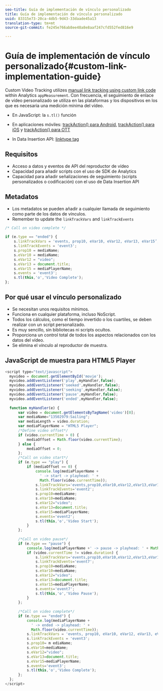 ```yaml
---
seo-title: Guía de implementación de vínculo personalizado
title: Guía de implementación de vínculo personalizado
uuid: 83315e73-20ca-4db5-9d43-33daade45a13
translation-type: tm+mt
source-git-commit: fe245e766ab8ee48a8e8aaf247cfd552fed816e9

---
```



# Guía de implementación de vínculo personalizado{#custom-link-implementation-guide}

Custom Video Tracking utilizes [manual link tracking using custom link code](https://marketing.adobe.com/resources/help/en_US/sc/implement/link_manual.html) within Analytics `appMeasurement`. Con frecuencia, el seguimiento de enlace de vídeo personalizado se utiliza en las plataformas y los dispositivos en los que es necesaria una medición mínima del vídeo.

* En JavaScript: la `s.tl()` función
* En aplicaciones móviles: [trackAction() para Android](https://marketing.adobe.com/resources/help/en_US/mobile/android/actions.html), [trackAction() para iOS](https://marketing.adobe.com/resources/help/en_US/mobile/ios/actions.html) y [trackAction() para OTT](/help/sdk-implement/analytics-with-ott/track-app-actions.md)

* In Data Insertion API: [linktype tag](https://github.com/AdobeDocs/analytics-1.4-apis/blob/master/docs/data-insertion-api/reference/r_supported_tags.md)

## Requisitos

* Acceso a datos y eventos de API del reproductor de vídeo
* Capacidad para añadir scripts con el uso de SDK de Analytics
* Capacidad para añadir señalizaciones de seguimiento (scripts personalizados o codificación) con el uso de Data Insertion API

## Metadatos

* Los metadatos se pueden añadir a cualquier llamada de seguimiento como parte de los datos de vínculos.
* Remember to update the `linkTrackVars` and `linkTrackEvents`

```javascript
/* Call on video complete */ 
 
if (e.type == "ended") {  
    s.linkTrackVars = 'events, prop10, eVar10, eVar12, eVar13, eVar15’; 
    s.linkTrackEvents = 'event3'; 
    s.prop10 = mediaName; 
    s.eVar10 = mediaName; 
    s.eVar12 = "video"; 
    s.eVar13 = document.title; 
    s.eVar15 = mediaPlayerName; 
    s.events = 'event3'; 
    s.tl(this,'o','Video Complete'); 
};
```

## Por qué usar el vínculo personalizado

* Se necesitan unos requisitos mínimos.
* Funciona en cualquier plataforma, incluso NoScript.
* Todos los cálculos, como el tiempo invertido o los cuartiles, se deben realizar con un script personalizado.
* Es muy sencillo, sin bibliotecas ni scripts ocultos.
* Proporciona un control total de todos los aspectos relacionados con los datos del vídeo.
* Se elimina el vínculo al reproductor de muestra.

## JavaScript de muestra para HTML5 Player

```javascript
<script type="text/javascript"> 
  myvideo = document.getElementById('movie'); 
  myvideo.addEventListener('play',myHandler,false); 
  myvideo.addEventListener('seeked',myHandler,false); 
  myvideo.addEventListener('seeking',myHandler,false); 
  myvideo.addEventListener('pause',myHandler,false); 
  myvideo.addEventListener('ended',myHandler,false); 
   
  function myHandler(e) { 
      var video = document.getElementsByTagName('video')[0]; 
      var mediaName="13502979:Sailing"; 
      var mediaLength = video.duration; 
      var mediaPlayerName = "HTML5 Player"; 
      /*Define video offset*/ 
      if (video.currentTime > 0) { 
          mediaOffset = Math.floor(video.currentTime); 
      } else { 
          mediaOffset = 0; 
      }; 
      /*Call on video start*/ 
      if (e.type == "play") { 
          if (mediaOffset == 0) { 
              console.log(mediaPlayerName + 
                ' -> start -> playhead: ' +  
                Math.floor(video.currentTime)); 
              s.linkTrackVars='events,prop10,eVar10,eVar12,eVar13,eVar15'; 
              s.linkTrackEvents='event2'; 
              s.prop10=mediaName; 
              s.eVar10=mediaName; 
              s.eVar12="video"; 
              s.eVar13=document.title; 
              s.eVar15=mediaPlayerName; 
              s.events='event2'; 
              s.tl(this,'o','Video Start'); 
          } 
      }; 
   
      /*Call on video pause*/ 
      if (e.type == "pause") { 
          console.log(mediaPlayerName +' -> pause -> playhead: ' + Math.floor(video.currentTime)); 
          if (video.currentTime != video.duration) { 
              s.linkTrackVars='events,prop10,eVar10,eVar12,eVar13,eVar15'; 
              s.linkTrackEvents='event7'; 
              s.prop10=mediaName; 
              s.eVar10=mediaName; 
              s.eVar12="video"; 
              s.eVar13=document.title; 
              s.eVar15=mediaPlayerName; 
              s.events='event7'; 
              s.tl(this,'o','Video Pause'); 
          } 
      }; 
   
      /*Call on video complete*/ 
      if (e.type == "ended") { 
          console.log(mediaPlayerName + 
            ' -> ended -> playhead: ' + 
            Math.floor(video.currentTime)); 
          s.linkTrackVars = 'events, prop10, eVar10, eVar12, eVar13, eVar15'; 
          s.linkTrackEvents = 'event3'; 
          s.prop10= m ediaName; 
          s.eVar10=mediaName; 
          s.eVar12="video"; 
          s.eVar13=document.title; 
          s.eVar15=mediaPlayerName; 
          s.events='event3'; 
          s.tl(this,'o','Video Complete'); 
      }; 
  }; 
</script>
```

